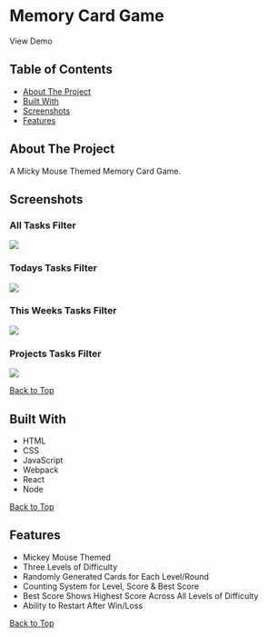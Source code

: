 # Memory Card Game

View Demo

## Table of Contents
- [About The Project](#about-the-project)
- [Built With](#built-with)
- [Screenshots](#screenshots)
- [Features](#features)

## About The Project
A Micky Mouse Themed Memory Card Game. 

## Screenshots

### All Tasks Filter
![](screenshots/all-tasks-to-do-list.png)

### Todays Tasks Filter
![](screenshots/todays-tasks-to-do-list.png)

### This Weeks Tasks Filter
![](screenshots/this-weeks-tasks-to-do-list.png)

### Projects Tasks Filter
![](screenshots/projects-tasks-to-do-list.png)

[Back to Top](#memory-card-game)

## Built With
- HTML
- CSS
- JavaScript
- Webpack
- React
- Node

[Back to Top](#memory-card-game)

## Features

- Mickey Mouse Themed
- Three Levels of Difficulty
- Randomly Generated Cards for Each Level/Round
- Counting System for Level, Score & Best Score
- Best Score Shows Highest Score Across All Levels of Difficulty
- Ability to Restart After Win/Loss

[Back to Top](#memory-card-game)
